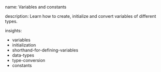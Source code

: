 name: Variables and constants

description: Learn how to create, initialize and convert variables of different types.

insights:
  - variables
  - initialization
  - shorthand-for-defining-variables
  - data-types
  - type-conversion
  - constants
